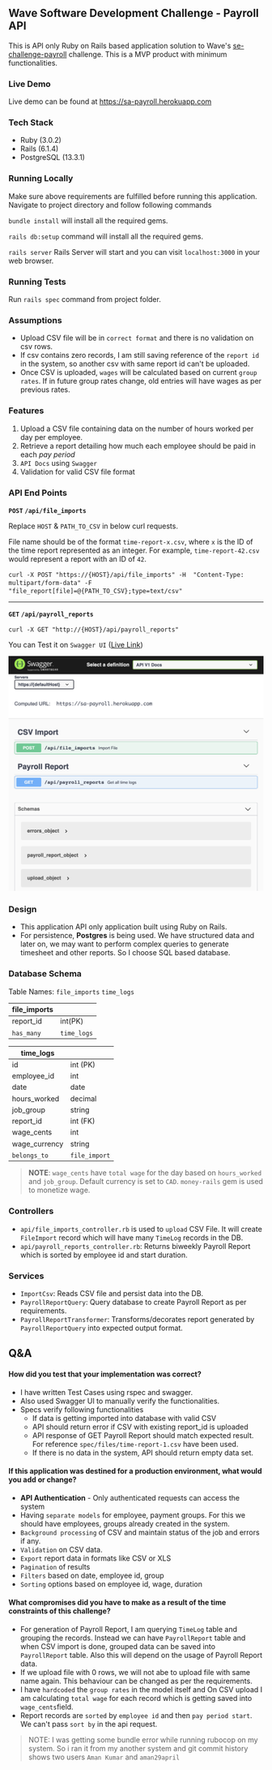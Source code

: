 ## Wave Software Development Challenge - Payroll API

This is API only Ruby on Rails based application solution to Wave's [se-challenge-payroll](https://github.com/wvchallenges/se-challenge-payroll) challenge. 
This is a MVP product with minimum functionalities.

### Live Demo
Live demo can be found at https://sa-payroll.herokuapp.com

### Tech Stack
* Ruby (3.0.2)
* Rails (6.1.4)
* PostgreSQL (13.3.1)

### Running Locally
Make sure above requirements are fulfilled before running this application.
Navigate to project directory and follow following commands

`bundle install` will install all the required gems.

`rails db:setup` command will install all the required gems.

`rails server` Rails Server will start and you can visit `localhost:3000` in your web browser.

### Running Tests
Run `rails spec` command from project folder.

### Assumptions
* Upload CSV file will be in `correct format` and there is no validation on csv rows.
* If csv contains zero records, I am still saving reference of the `report id` in the system, so another csv with same report id can't be uploaded.
* Once CSV is uploaded, `wages` will be calculated based on current `group rates`. If in future group rates change, old entries will have wages as per previous rates.

### Features
1. Upload a CSV file containing data on the number of hours worked per day per employee.
2. Retrieve a report detailing how much each employee should be paid in each _pay period_
3. `API Docs` using `Swagger`
4. Validation for valid CSV file format

### API End Points
 **`POST` `/api/file_imports`**

Replace `HOST` & `PATH_TO_CSV` in below curl requests.

File name should be of the format `time-report-x.csv`,
where `x` is the ID of the time report represented as an integer. 
For example, `time-report-42.csv` would represent a report with an ID of `42`.

```
curl -X POST "https://{HOST}/api/file_imports" -H  "Content-Type: multipart/form-data" -F "file_report[file]=@{PATH_TO_CSV};type=text/csv"
```
---
 **`GET` `/api/payroll_reports`**

```
curl -X GET "http://{HOST}/api/payroll_reports"
```

You can Test it on `Swagger UI` ([Live Link](https://sa-payroll.herokuapp.com))

![Screenshot](public/images/swagger_ui.png?raw=true "Swagger UI")


### Design
* This application API only application built using Ruby on Rails.
* For persistence, **Postgres** is being used. We have structured data and later on, we may want to perform complex queries to generate timesheet and other reports. So I choose SQL based database.

### Database Schema
Table Names: `file_imports` `time_logs`

| **file_imports** |           |
|------------------|-----------|
| report_id        | int(PK)   |
| `has_many`       |`time_logs`|


| **time_logs**   |             |
|-----------------|-------------|
| id              | int (PK)    |
| employee_id     | int         |
| date            | date        |
| hours_worked    | decimal     |
| job_group       | string      |
| report_id       | int (FK)    |
| wage_cents      | int         |
| wage_currency   | string      |
| `belongs_to`    |`file_import`|

> **NOTE**: `wage_cents` have `total wage` for the day based on `hours_worked` and `job_group`. Default currency is set to `CAD`. `money-rails` gem is used to monetize wage.

### Controllers
* `api/file_imports_controller.rb` is used to `upload` CSV File. It will create `FileImport` record which will have many `TimeLog` records in the DB.
* `api/payroll_reports_controller.rb`: Returns biweekly Payroll Report which is sorted by employee id and start duration.

### Services
* `ImportCsv`: Reads CSV file and persist data into the DB.
* `PayrollReportQuery`: Query database to create Payroll Report as per requirements.
* `PayrollReportTransformer`: Transforms/decorates report generated by `PayrollReportQuery` into expected output format.

## Q&A
#### How did you test that your implementation was correct?
* I have written Test Cases using rspec and swagger.
* Also used Swagger UI to manually verify the functionalities.  
* Specs verify following functionalities
   * If data is getting imported into database with valid CSV
   * API should return error if CSV with existing report_id is uploaded
   * API response of GET Payroll Report should match expected result. For reference `spec/files/time-report-1.csv` have been used.
   * If there is no data in the system, API should return empty data set.

#### If this application was destined for a production environment, what would you add or change?
* **API Authentication** - Only authenticated requests can access the system
* Having `separate models` for employee, payment groups. For this we should have employees, groups already created in the system.
* `Background processing` of CSV and maintain status of the job and errors if any.
* `Validation` on CSV data.
* `Export` report data in formats like CSV or XLS
* `Pagination` of results
* `Filters` based on date, employee id, group
* `Sorting` options based on employee id, wage, duration

#### What compromises did you have to make as a result of the time constraints of this challenge?
* For generation of Payroll Report, I am querying `TimeLog` table and grouping the records. 
  Instead we can have `PayrollReport` table and when CSV import is done, grouped data can be saved into `PayrollReport` table. Also this will depend on the usage of Payroll Report data.    
* If we upload file with 0 rows, we will not abe to upload file with same name again. This behaviour can be changed as per the requirements.
* I have `hardcoded` the `group rates` in the model itself and On CSV upload I am calculating `total wage` for each record which is getting saved into `wage_cents`field.
* Report records are `sorted` by `employee id` and then `pay period start`. We can't pass `sort by` in the api request.

> NOTE: I was getting some bundle error while running rubocop on my system. So i ran it from my another system and git commit history shows two users `Aman Kumar` and `aman29april`